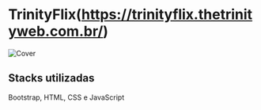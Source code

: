 
# TrinityFlix(https://trinityflix.thetrinityweb.com.br/)

![Cover](https://trinityflix.thetrinityweb.com.br/assets/img/git-cover.png)


## Stacks utilizadas

Bootstrap, HTML, CSS e JavaScript
